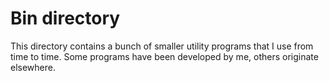 # Bin directory

This directory contains a bunch of smaller utility programs that I use from
time to time. Some programs have been developed by me, others originate
elsewhere.
